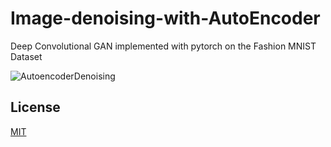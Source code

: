 # Image-denoising-with-AutoEncoder

Deep Convolutional GAN implemented with pytorch on the Fashion MNIST Dataset

![AutoencoderDenoising](https://user-images.githubusercontent.com/58445913/129557249-16e1eed6-18ab-4039-b0e4-0bc61fa123c6.png)

## License
[MIT](https://choosealicense.com/licenses/mit/)
